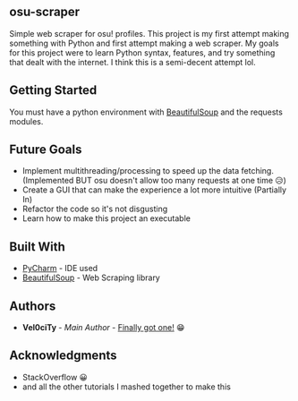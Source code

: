## osu-scraper
Simple web scraper for osu! profiles. This project is my first attempt making something with Python and first attempt making a web scraper. My goals for this project were to learn Python syntax, features, and try something that dealt with the internet. I think this is a semi-decent attempt lol.

## Getting Started
You must have a python environment with [BeautifulSoup](https://www.crummy.com/software/BeautifulSoup/) and the requests modules.

## Future Goals
* Implement multithreading/processing to speed up the data fetching. (Implemented BUT osu doesn't allow too many requests at one time 😥)
* Create a GUI that can make the experience a lot more intuitive (Partially In)
* Refactor the code so it's not disgusting
* Learn how to make this project an executable

## Built With

* [PyCharm](https://www.jetbrains.com/pycharm/) - IDE used
* [BeautifulSoup](https://www.crummy.com/software/BeautifulSoup/) - Web Scraping library

## Authors

* **Vel0ciTy** - *Main Author* - [Finally got one!](https://lecongkhoiviet.netlify.com/) 😁

## Acknowledgments

* StackOverflow 😀
* and all the other tutorials I mashed together to make this
